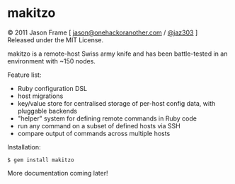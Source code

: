 makitzo
=======

&copy; 2011 Jason Frame [ [jason@onehackoranother.com](mailto:jason@onehackoranother.com) / [@jaz303](http://twitter.com/jaz303) ]  
Released under the MIT License.

makitzo is a remote-host Swiss army knife and has been battle-tested in an environment with ~150 nodes.

Feature list:

* Ruby configuration DSL
* host migrations
* key/value store for centralised storage of per-host config data, with pluggable backends
* "helper" system for defining remote commands in Ruby code
* run any command on a subset of defined hosts via SSH
* compare output of commands across multiple hosts
    
Installation:

    $ gem install makitzo
    
More documentation coming later!